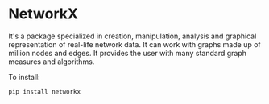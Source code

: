 # NetworkX

It's a package specialized in creation, manipulation, analysis and graphical representation of real-life network data. It can work with graphs made up of million nodes and edges. It provides the user with many standard graph measures and algorithms.

To install:

`pip install networkx`
